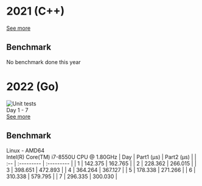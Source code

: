 # 2021 (C++)
[See more](2021)
## Benchmark
No benchmark done this year

# 2022 (Go)
![Unit tests](https://github.com/BaptisteLalanne/AdventOfCode/actions/workflows/ci.yml/badge.svg)  
Day 1 - 7   
[See more](2022) 
## Benchmark 
Linux - AMD64  
Intel(R) Core(TM) i7-8550U CPU @ 1.80GHz
| Day  | Part1 (µs) | Part2 (µs) |
| :-- | :--------- | :--------- |
| 1  | 142.375 | 162.765 | 
| 2  | 228.362 | 266.015 | 
| 3  | 398.651 | 472.893 | 
| 4  | 364.264 | 367.127 | 
| 5  | 178.338 | 271.266 | 
| 6  | 310.338 | 579.795 | 
| 7  | 296.335 | 300.030 | 




